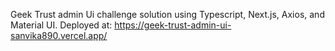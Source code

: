 Geek Trust admin Ui challenge solution using Typescript, Next.js, Axios, and Material UI.
Deployed at: https://geek-trust-admin-ui-sanvika890.vercel.app/
